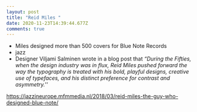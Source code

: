 ```yaml
---
layout: post
title: "Reid Miles "
date: 2020-11-23T14:39:44.677Z
comments: true
---
```

* Miles designed more than 500 covers for Blue Note Records
* jazz
* Designer Viljami Salminen wrote in a blog post that *“During the Fifties, when the design industry was in flux, Reid Miles pushed forward the way the typography is treated with his bold, playful designs, creative use of typefaces, and his distinct preference for contrast and asymmetry.''*



https://jazzineurope.mfmmedia.nl/2018/03/reid-miles-the-guy-who-designed-blue-note/